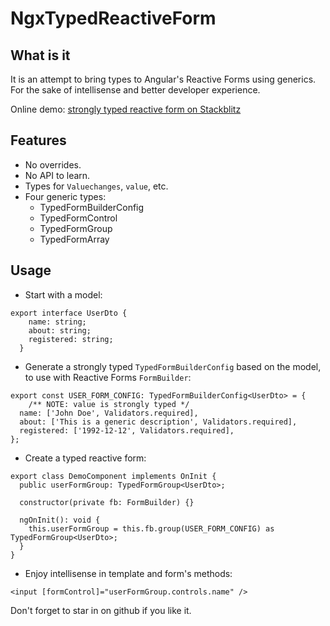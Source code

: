 # NgxTypedReactiveForm

## What is it

It is an attempt to bring types to Angular's Reactive Forms using generics. For the sake of intellisense and better developer experience.

Online demo: [strongly typed reactive form on Stackblitz](https://stackblitz.com/github/Bwca/angular-typed-reactive-form)

## Features

- No overrides.
- No API to learn.
- Types for `Valuechanges`, `value`, etc.
- Four generic types:
    - TypedFormBuilderConfig
    - TypedFormControl
    - TypedFormGroup
    - TypedFormArray


## Usage
- Start with a model:

```
export interface UserDto {
    name: string;
    about: string;
    registered: string;
  }
```


- Generate a strongly typed `TypedFormBuilderConfig` based on the model, to use with Reactive Forms `FormBuilder`:
```
export const USER_FORM_CONFIG: TypedFormBuilderConfig<UserDto> = {
    /** NOTE: value is strongly typed */
  name: ['John Doe', Validators.required],
  about: ['This is a generic description', Validators.required],
  registered: ['1992-12-12', Validators.required],
};
```

- Create a typed reactive form:
```
export class DemoComponent implements OnInit {
  public userFormGroup: TypedFormGroup<UserDto>;

  constructor(private fb: FormBuilder) {}

  ngOnInit(): void {
    this.userFormGroup = this.fb.group(USER_FORM_CONFIG) as TypedFormGroup<UserDto>;
  }
}
```

- Enjoy intellisense in template and form's methods:
```
<input [formControl]="userFormGroup.controls.name" />
```


Don't forget to star in on github if you like it.
